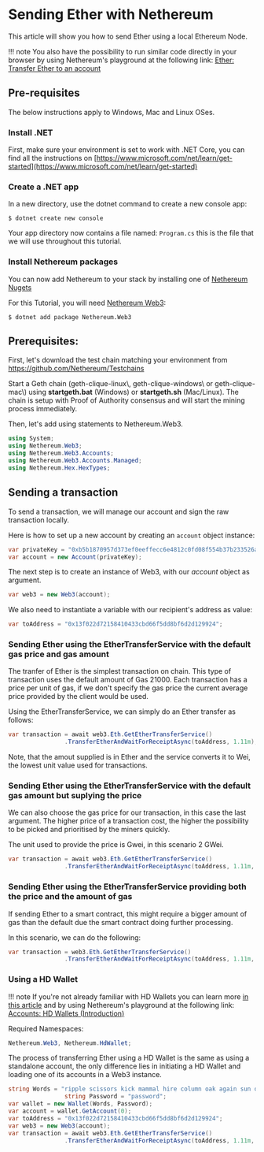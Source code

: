 
# Sending Ether with Nethereum

This article will show you how to send Ether using a local Ethereum Node.

!!! note
    You also have the possibility to run similar code directly in your browser
    by using Nethereum's playground at the following link:
    [Ether: Transfer Ether to an account](http://playground.nethereum.com/csharp/id/1003)
    
## Pre-requisites

The below instructions apply to Windows, Mac and Linux OSes.

### Install .NET

First, make sure your environment is set to work with .NET Core, you can find all the instructions on [https://www.microsoft.com/net/learn/get-started](https://www.microsoft.com/net/learn/get-started)

### Create a .NET app

In a new directory, use the dotnet command to create a new console app:

```
$ dotnet create new console
```
 
Your app directory now contains a file named: `Program.cs` this is the file that we will use throughout this tutorial.

### Install Nethereum packages
You can now add Nethereum to your stack by installing one of [Nethereum Nugets](https://www.nuget.org/packages?q=nethereum)

For this Tutorial, you will need  [Nethereum Web3](https://www.nuget.org/packages/Nethereum.Web3/):

```
$ dotnet add package Nethereum.Web3
```

## Prerequisites:

First, let's download the test chain matching your environment from <https://github.com/Nethereum/Testchains>

Start a Geth chain (geth-clique-linux\\, geth-clique-windows\\ or geth-clique-mac\\) using **startgeth.bat** (Windows) or **startgeth.sh** (Mac/Linux). The chain is setup with Proof of Authority consensus and will start the mining process immediately.

Then, let's add using statements to Nethereum.Web3.

```csharp
using System;
using Nethereum.Web3;
using Nethereum.Web3.Accounts;
using Nethereum.Web3.Accounts.Managed;
using Nethereum.Hex.HexTypes;
```

## Sending a transaction

To send a transaction, we will manage our account and sign the raw transaction locally. 

Here is how to set up a new account by creating an `account` object instance:

```csharp
var privateKey = "0xb5b1870957d373ef0eeffecc6e4812c0fd08f554b37b233526acc331bf1544f7";
var account = new Account(privateKey);
```
The next step is to create an instance of Web3, with our *account* object as argument.

```csharp
var web3 = new Web3(account);
```
We also need to instantiate a variable with our recipient's address as value:
```csharp
var toAddress = "0x13f022d72158410433cbd66f5dd8bf6d2d129924";
```

### Sending Ether using the EtherTransferService with the default gas price and gas amount 

The tranfer of Ether is the simplest transaction on chain. This type of transaction uses the default amount of Gas 21000. 
Each transaction has a price per unit of gas, if we don't specify the gas price the current average price provided by the client would be used.

Using the EtherTransferService, we can simply do an Ether transfer as follows:

```csharp
var transaction = await web3.Eth.GetEtherTransferService()
                .TransferEtherAndWaitForReceiptAsync(toAddress, 1.11m);
```

Note, that the amout supplied is in Ether and the service converts it to Wei, the lowest unit value used for transactions.

###  Sending Ether using the EtherTransferService with the default gas amount but suplying the price

We can also choose the gas price for our transaction, in this case the last argument. The higher price of a transaction cost, the higher the possibility to be picked and prioritised by the miners quickly.

The unit used to provide the price is Gwei, in this scenario 2 GWei. 

```csharp
var transaction = await web3.Eth.GetEtherTransferService()
                .TransferEtherAndWaitForReceiptAsync(toAddress, 1.11m, 2);
```

###  Sending Ether using the EtherTransferService providing both the price and the amount of gas

If sending Ether to a smart contract, this might require a bigger amount of gas than the default due the smart contract doing further processing.

In this scenario, we can do the following: 

```csharp
var transaction = web3.Eth.GetEtherTransferService()
                .TransferEtherAndWaitForReceiptAsync(toAddress, 1.11m, 2, new BigInteger(25000));
```
### Using a HD Wallet

!!! note
    If you're not already familiar with HD Wallets you can learn more [in this article](nethereum-managing-hdwallets.md) and by using Nethereum's playground at the following link:
    [Accounts: HD Wallets (Introduction)](http://playground.nethereum.com/csharp/id/1043)

Required Namespaces:
```csharp
Nethereum.Web3, Nethereum.HdWallet;
```
The process of transferring Ether using a HD Wallet is the same as using a standalone account, the only difference lies in initiating a HD Wallet and loading one of its accounts in a Web3 instance.
```csharp
string Words = "ripple scissors kick mammal hire column oak again sun offer wealth tomorrow wagon turn fatal";
                string Password = "password";
var wallet = new Wallet(Words, Password);
var account = wallet.GetAccount(0);
var toAddress = "0x13f022d72158410433cbd66f5dd8bf6d2d129924";
var web3 = new Web3(account);
var transaction = await web3.Eth.GetEtherTransferService()
                .TransferEtherAndWaitForReceiptAsync(toAddress, 1.11m, 2);
```
